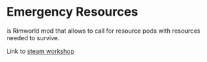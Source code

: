 # Emergency Resources

is Rimworld mod that allows to call for resource pods with resources needed to survive.

Link to [steam workshop](https://steamcommunity.com/sharedfiles/filedetails/?id=1728150743) 
